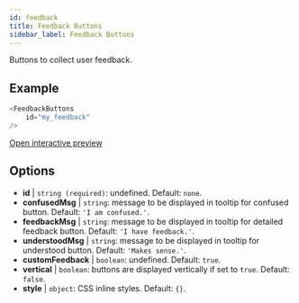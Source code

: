 ```yaml
---
id: feedback 
title: Feedback Buttons
sidebar_label: Feedback Buttons
---
```


Buttons to collect user feedback.

## Example

``` js
<FeedbackButtons
    id="my_feedback"
/>
```

[Open interactive preview](https://isle.heinz.cmu.edu/components/feedback/)

## Options

* __id__ | `string (required)`: undefined. Default: `none`.
* __confusedMsg__ | `string`: message to be displayed in tooltip for confused button. Default: `'I am confused.'`.
* __feedbackMsg__ | `string`: message to be displayed in tooltip for detailed feedback button. Default: `'I have feedback.'`.
* __understoodMsg__ | `string`: message to be displayed in tooltip for understood button. Default: `'Makes sense.'`.
* __customFeedback__ | `boolean`: undefined. Default: `true`.
* __vertical__ | `boolean`: buttons are displayed vertically if set to `true`. Default: `false`.
* __style__ | `object`: CSS inline styles. Default: `{}`.
